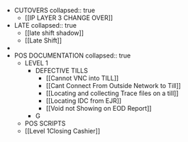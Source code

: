 - CUTOVERS
  collapsed:: true
	- [[IP LAYER 3 CHANGE OVER]]
- LATE
  collapsed:: true
	- [[late shift shadow]]
	- [[Late Shift]]
-
- POS DOCUMENTATION
  collapsed:: true
	- LEVEL 1
		- DEFECTIVE TILLS
			- [[Cannot VNC into TILL]]
			- [[Cant Connect From Outside Network to Till]]
			- [[Locating and collecting Trace files on a till]]
			- [[Locating IDC from EJR]]
			- [[Void not Showing on EOD Report]]
		- G
	- POS SCRIPTS
	- [[Level 1Closing Cashier]]